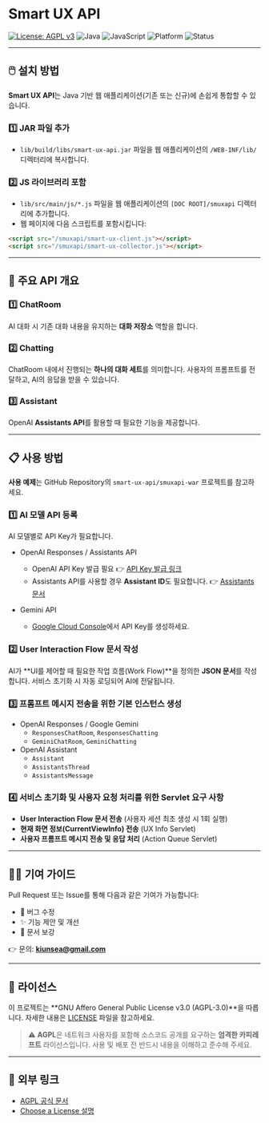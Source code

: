 # Smart UX API

[![License: AGPL v3](https://img.shields.io/badge/License-AGPL%20v3-blue.svg)](https://www.gnu.org/licenses/agpl-3.0.html)
![Java](https://img.shields.io/badge/language-Java-orange)
![JavaScript](https://img.shields.io/badge/language-JavaScript-yellow)
![Platform](https://img.shields.io/badge/platform-Web-blue)
![Status](https://img.shields.io/badge/status-Active-brightgreen)

---

## 🖱️ 설치 방법

**Smart UX API**는 Java 기반 웹 애플리케이션(기존 또는 신규)에 손쉽게 통합할 수 있습니다.

### 1️⃣ JAR 파일 추가

* `lib/build/libs/smart-ux-api.jar` 파일을 웹 애플리케이션의 `/WEB-INF/lib/` 디렉터리에 복사합니다.

### 2️⃣ JS 라이브러리 포함

* `lib/src/main/js/*.js` 파일을 웹 애플리케이션의 `[DOC ROOT]/smuxapi` 디렉터리에 추가합니다.
* 웹 페이지에 다음 스크립트를 포함시킵니다:

```html
<script src="/smuxapi/smart-ux-client.js"></script>
<script src="/smuxapi/smart-ux-collector.js"></script>
```

---

## 🧊 주요 API 개요

### 1️⃣ ChatRoom

AI 대화 시 기존 대화 내용을 유지하는 **대화 저장소** 역할을 합니다.

### 2️⃣ Chatting

ChatRoom 내에서 진행되는 **하나의 대화 세트**를 의미합니다.
사용자의 프롬프트를 전달하고, AI의 응답을 받을 수 있습니다.

### 3️⃣ Assistant

OpenAI **Assistants API**를 활용할 때 필요한 기능을 제공합니다.

---

## 📋 사용 방법

**사용 예제**는 GitHub Repository의 `smart-ux-api/smuxapi-war` 프로젝트를 참고하세요.

### 1️⃣ AI 모델 API 등록

AI 모델별로 API Key가 필요합니다.

* OpenAI Responses / Assistants API
  - OpenAI API Key 발급 필요
    👉 [API Key 발급 링크](https://platform.openai.com/settings/organization/api-keys)
  - Assistants API를 사용할 경우 **Assistant ID**도 필요합니다.
    👉 [Assistants 문서](https://platform.openai.com/docs/assistants)

* Gemini API
  - [Google Cloud Console](https://console.cloud.google.com)에서 API Key를 생성하세요.

### 2️⃣ User Interaction Flow 문서 작성

AI가 \*\*UI를 제어할 때 필요한 작업 흐름(Work Flow)\*\*을 정의한 **JSON 문서**를 작성합니다.
서비스 초기화 시 자동 로딩되어 AI에 전달됩니다.

### 3️⃣ 프롬프트 메시지 전송을 위한 기본 인스턴스 생성

* OpenAI Responses / Google Gemini
  - `ResponsesChatRoom`, `ResponsesChatting`
  - `GeminiChatRoom`, `GeminiChatting`
* OpenAI Assistant
  - `Assistant`
  - `AssistantsThread`
  - `AssistantsMessage`

### 4️⃣ 서비스 초기화 및 사용자 요청 처리를 위한 Servlet 요구 사항

* **User Interaction Flow 문서 전송** (사용자 세션 최초 생성 시 1회 실행)
* **현재 화면 정보(CurrentViewInfo) 전송** (UX Info Servlet)
* **사용자 프롬프트 메시지 전송 및 응답 처리** (Action Queue Servlet)

---

## 🧑‍💻 기여 가이드

Pull Request 또는 Issue를 통해 다음과 같은 기여가 가능합니다:

* 🐞 버그 수정
* ✨ 기능 제안 및 개선
* 📝 문서 보강

👉 문의: **[kiunsea@gmail.com](mailto:kiunsea@gmail.com)**

---

## 📄 라이선스

이 프로젝트는 \*\*GNU Affero General Public License v3.0 (AGPL-3.0)\*\*을 따릅니다.
자세한 내용은 [LICENSE](./LICENSE) 파일을 참고하세요.

> ⚠️ **AGPL**은 네트워크 사용자를 포함해 소스코드 공개를 요구하는 **엄격한 카피레프트** 라이선스입니다.
> 사용 및 배포 전 반드시 내용을 이해하고 준수해 주세요.

---

## 🔗 외부 링크

* [AGPL 공식 문서](https://www.gnu.org/licenses/agpl-3.0.html)
* [Choose a License 설명](https://choosealicense.com/licenses/agpl-3.0/)

